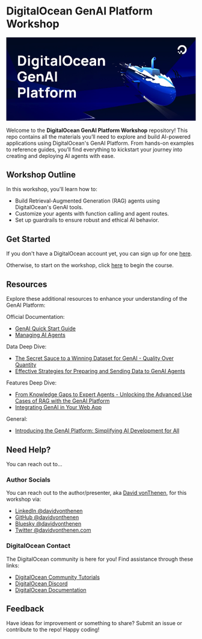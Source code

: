 # DigitalOcean GenAI Platform Workshop

![DigitalOcean Title](./images/genai-platform-title.jpg)

Welcome to the **DigitalOcean GenAI Platform Workshop** repository! This repo contains all the materials you’ll need to explore and build AI-powered applications using DigitalOcean's GenAI Platform. From hands-on examples to reference guides, you’ll find everything to kickstart your journey into creating and deploying AI agents with ease.

## Workshop Outline

In this workshop, you'll learn how to:
- Build Retrieval-Augmented Generation (RAG) agents using DigitalOcean's GenAI tools.
- Customize your agents with function calling and agent routes.
- Set up guardrails to ensure robust and ethical AI behavior.

## Get Started

If you don't have a DigitalOcean account yet, you can sign up for one [here](./SETUP.md).

Otherwise, to start on the workshop, click [here](./KUBERNETES_AGENT.md) to begin the course.

## Resources

Explore these additional resources to enhance your understanding of the GenAI Platform:

Official Documentation:

- [GenAI Quick Start Guide](https://docs.digitalocean.com/products/genai-platform/getting-started/quickstart/)
- [Managing AI Agents](https://docs.digitalocean.com/products/genai-platform/how-to/manage-ai-agent/)

Data Deep Dive:

- [The Secret Sauce to a Winning Dataset for GenAI - Quality Over Quantity](https://www.digitalocean.com/community/conceptual-articles/the-secret-sauce-to-a-winning-dataset-for-genai-quality-over-quantity)
- [Effective Strategies for Preparing and Sending Data to GenAI Agents](https://www.digitalocean.com/community/conceptual-articles/send-data-to-genai-agents)

Features Deep Dive:

- [From Knowledge Gaps to Expert Agents - Unlocking the Advanced Use Cases of RAG with the GenAI Platform](https://www.digitalocean.com/community/conceptual-articles/from-knowledge-gaps-to-expert-agents-unlocking-the-advanced-use-cases-of-rag-with-the-genai-platform)
- [Integrating GenAI in Your Web App](https://www.digitalocean.com/community/tutorials/how-to-integrate-digitalocean-genai-platform-in-your-web-app-using-digitalocean-cloud-functions)

General:

- [Introducing the GenAI Platform: Simplifying AI Development for All](https://www.digitalocean.com/blog/introducing-generative-ai-platform)

## Need Help?

You can reach out to...

### Author Socials

You can reach out to the author/presenter, aka [David vonThenen](https://linktr.ee/davidvonthenen), for this workshop via:

- [LinkedIn @davidvonthenen](https://www.linkedin.com/in/davidvonthenen)
- [GitHub @davidvonthenen](https://github.com/davidvonthenen)
- [Bluesky @davidvonthenen](https://x.com/davidvonthenen)
- [Twitter @davidvonthenen.com](https://bsky.app/profile/davidvonthenen.com)

### DigitalOcean Contact

The DigitalOcean community is here for you! Find assistance through these links:

- [DigitalOcean Community Tutorials](https://www.digitalocean.com/community/tutorials)
- [DigitalOcean Discord](https://discord.com/invite/digitalocean)
- [DigitalOcean Documentation](https://docs.digitalocean.com/)

## Feedback

Have ideas for improvement or something to share? Submit an issue or contribute to the repo! Happy coding!
